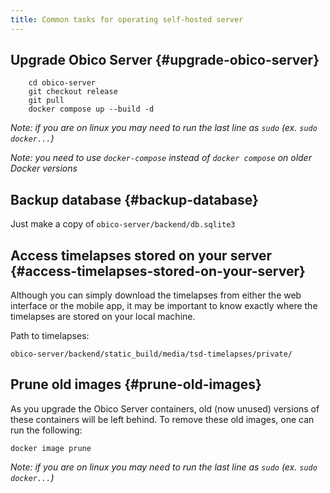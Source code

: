 ```yaml
---
title: Common tasks for operating self-hosted server
---
```


## Upgrade Obico Server {#upgrade-obico-server}

```
    cd obico-server
    git checkout release
    git pull
    docker compose up --build -d
```
*Note: if you are on linux you _may_ need to run the last line as `sudo` (ex. `sudo docker...`)*

*Note: you need to use `docker-compose` instead of `docker compose` on older Docker versions*

## Backup database {#backup-database}

Just make a copy of `obico-server/backend/db.sqlite3`

## Access timelapses stored on your server {#access-timelapses-stored-on-your-server}

Although you can simply download the timelapses from either the web interface or the mobile app, it may be important to know exactly where the timelapses are stored on your local machine.

Path to timelapses:

`obico-server/backend/static_build/media/tsd-timelapses/private/`

## Prune old images {#prune-old-images}

As you upgrade the Obico Server containers, old (now unused) versions of these containers will be left behind.  To remove these old images, one can run the following:

```
docker image prune
```

*Note: if you are on linux you _may_ need to run the last line as `sudo` (ex. `sudo docker...`)*
